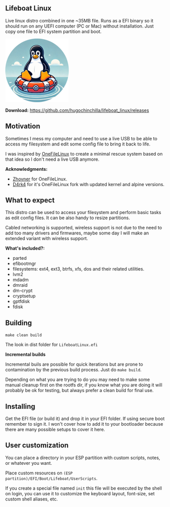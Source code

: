 ## Lifeboat Linux

Live linux distro combined in one ~35MB file. Runs as a EFI binary so it should run on any UEFI computer (PC or Mac) without installation. Just copy one file to EFI system partition and boot.

<img width="200px" alt="Lifeboat Linux" src="lifeboat.png" />

**Download:** https://github.com/hugochinchilla/lifeboat_linux/releases


## Motivation

Sometimes I mess my computer and need to use a live USB to be able to access my filesystem and edit some config file to bring it back to life.

I was inspired by [OneFileLinux](https://github.com/zhovner/OneFileLinux) to create a minimal rescue system based on that idea so I don't need a live USB anymore. 


**Acknowledgments:**

- [Zhovner](https://github.com/zhovner/OneFileLinux) for OneFileLinux. 
- [D4rk4](https://github.com/D4rk4/OneRecovery) for it's OneFileLinux fork with updated kernel and alpine versions.


## What to expect

This distro can be used to access your filesystem and perform basic tasks as edit config files. It can be also handy to resize partitions.

Cabled networking is supported, wireless support is not due to the need to add too many drivers and firmwares, maybe some day I will make an extended variant with wireless support.

**What's included?:**

- parted
- efibootmgr
- filesystems: ext4, ext3, btrfs, xfs, dos and their related utilities.
- lvm2
- mdadm
- dmraid
- dm-crypt
- cryptsetup
- gptfdisk
- fdisk


## Building

```
make clean build
```

The look in dist folder for `LifeboatLinux.efi`


**Incremental builds**

Incremental buils are possible for quick iterations but are prone to contamination by the previous build process. Just do `make build`.

Depending on what you are trying to do you may need to make some manual cleanup first on the rootfs dir, if you know what you are doing it will probably be ok for testing, but always prefer a clean build for final use.


## Installing

Get the EFI file (or build it) and drop it in your EFI folder. If using secure boot remember to sign it. I won't cover how to add it to your bootloader because there are many possible setups to cover it here.

## User customization

You can place a directory in your ESP partition with custom scripts, notes, or whatever you want.

Place custom resources on `(ESP partition)/EFI/Boot/Lifeboat/UserScripts`.

If you create a special file named `init` this file will be executed by the shell on login, you can use it to customize the keyboard layout, font-size, set custom shell aliases, etc.